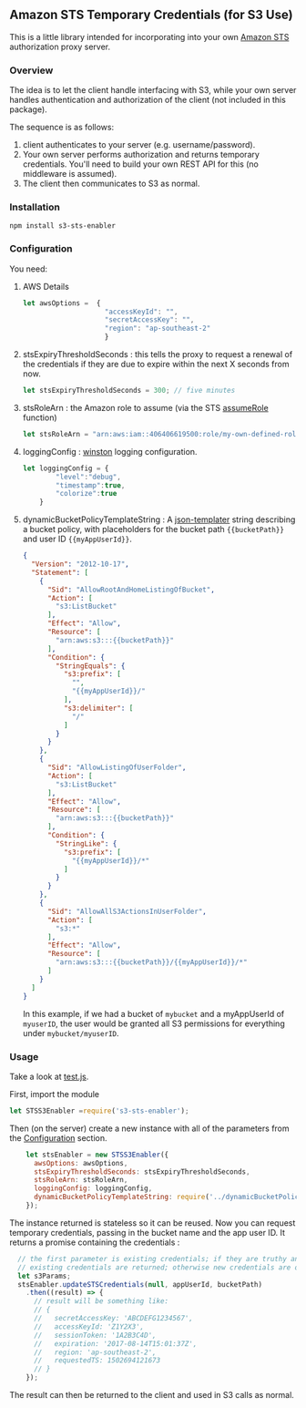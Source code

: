 Amazon STS Temporary Credentials (for S3 Use)
--- 

This is a little library intended for incorporating into your own 
[Amazon STS](http://docs.aws.amazon.com/STS/latest/APIReference/Welcome.html)
authorization proxy server.

### Overview
The idea is to let the client handle interfacing with S3, while your own server
handles authentication and authorization of the client (not included in this package).

The sequence is as follows:

1) client authenticates to your server (e.g. username/password).
2) Your own server performs authorization and returns temporary credentials. You'll 
need to build your own REST API for this (no middleware is assumed).
3) The client then communicates to S3 as normal. 
  
### Installation

```
npm install s3-sts-enabler
```

### Configuration

You need:

1. AWS Details
    ```js
    let awsOptions =  {
                        "accessKeyId": "",
                        "secretAccessKey": "",
                        "region": "ap-southeast-2"
                        }
    ```

2. stsExpiryThresholdSeconds : this tells the proxy to request a renewal of 
the credentials if they are due to expire within the next X seconds from now.
    ```js
    let stsExpiryThresholdSeconds = 300; // five minutes
    ```

3. stsRoleArn : the Amazon role to assume (via the STS 
[assumeRole](http://docs.aws.amazon.com/STS/latest/APIReference/API_AssumeRole.html) function)
    ```js
    let stsRoleArn = "arn:aws:iam::406406619500:role/my-own-defined-role"
    ```
    
4. loggingConfig : [winston](https://github.com/winstonjs/winston)
logging configuration.
    ```js
    let loggingConfig = {
            "level":"debug",
            "timestamp":true,
            "colorize":true
        }
    ```
5. dynamicBucketPolicyTemplateString : A [json-templater](https://www.npmjs.com/package/json-templater)
string describing a bucket policy, with placeholders for the bucket path ```{{bucketPath}}``` and user ID 
```{{myAppUserId}}```.

    ```json
    {
      "Version": "2012-10-17",
      "Statement": [
        {
          "Sid": "AllowRootAndHomeListingOfBucket",
          "Action": [
            "s3:ListBucket"
          ],
          "Effect": "Allow",
          "Resource": [
            "arn:aws:s3:::{{bucketPath}}"
          ],
          "Condition": {
            "StringEquals": {
              "s3:prefix": [
                "",
                "{{myAppUserId}}/"
              ],
              "s3:delimiter": [
                "/"
              ]
            }
          }
        },
        {
          "Sid": "AllowListingOfUserFolder",
          "Action": [
            "s3:ListBucket"
          ],
          "Effect": "Allow",
          "Resource": [
            "arn:aws:s3:::{{bucketPath}}"
          ],
          "Condition": {
            "StringLike": {
              "s3:prefix": [
                "{{myAppUserId}}/*"
              ]
            }
          }
        },
        {
          "Sid": "AllowAllS3ActionsInUserFolder",
          "Action": [
            "s3:*"
          ],
          "Effect": "Allow",
          "Resource": [
            "arn:aws:s3:::{{bucketPath}}/{{myAppUserId}}/*"
          ]
        }
      ]
    }
    ```
    
    In this example, if we had a bucket of ```mybucket``` and a myAppUserId of ```myuserID```, the 
    user would be granted all S3 permissions for everything under ```mybucket/myuserID```.
    
### Usage
    
Take a look at [test.js](./test/test.js).

First, import the module
    
```js
let STSS3Enabler =require('s3-sts-enabler');

```

Then (on the server) create a new instance with all of the parameters from the [Configuration](#Configuration) section.

```js
    let stsEnabler = new STSS3Enabler({
      awsOptions: awsOptions,
      stsExpiryThresholdSeconds: stsExpiryThresholdSeconds,
      stsRoleArn: stsRoleArn,
      loggingConfig: loggingConfig,
      dynamicBucketPolicyTemplateString: require('../dynamicBucketPolicy.json')
    });

```

The instance returned is stateless so it can be reused. Now you can request temporary credentials, passing in the 
bucket name and the app user ID. It returns a promise containing the credentials :

```js
  // the first parameter is existing credentials; if they are truthy and have not expired then the 
  // existing credentials are returned; otherwise new credentials are obtained.
  let s3Params;
  stsEnabler.updateSTSCredentials(null, appUserId, bucketPath)
    .then((result) => {
      // result will be something like:
      // {
      //   secretAccessKey: 'ABCDEFG1234567',
      //   accessKeyId: 'Z1Y2X3',
      //   sessionToken: '1A2B3C4D',
      //   expiration: '2017-08-14T15:01:37Z',
      //   region: 'ap-southeast-2',
      //   requestedTS: 1502694121673
      // }      
    });
``` 

The result can then be returned to the client and used in S3 calls as normal.
